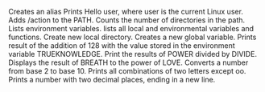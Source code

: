 Creates an alias
Prints Hello user, where user is the current Linux user.
Adds /action to the PATH.
Counts the number of directories in the path.
Lists environment variables.
lists all local and environmental variables and functions.
Create new local directory.
Creates a new global variable.
Prints result of the addition of 128 with the value stored in the environment variable TRUEKNOWLEDGE.
Print the results of POWER divided by DIVIDE.
Displays the result of BREATH to the power of LOVE.
Converts a number from base 2 to base 10.
Prints all combinations of two letters except oo.
Prints a number with two decimal places, ending in a new line.
